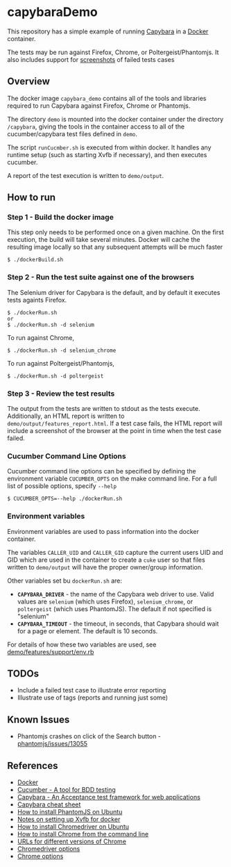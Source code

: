 # capybaraDemo

This repository has a simple example of running [Capybara](https://github.com/jnicklas/capybara) in a [Docker](www.docker.com) container.

The tests may be run against Firefox, Chrome, or Poltergeist/Phantomjs.
It also includes support for [screenshots](mattheworiordan/capybara-screenshot) of failed tests cases

## Overview

The docker image `capybara_demo` contains all of the tools and libraries required to run Capybara against Firefox, Chrome or Phantomjs.

The directory `demo` is mounted into the docker container under the directory `/capybara`, giving the tools in the container access to
all of the cucumber/capybara test files defined in `demo`.

The script `runCucmber.sh` is executed from within docker. It handles any runtime setup (such as starting Xvfb if necessary), and
then executes cucumber.

A report of the test execution is written to `demo/output`.

## How to run

### Step 1 - Build the docker image

This step only needs to be performed once on a given machine.
On the first execution, the build will take several minutes.
Docker will cache the resulting image locally so that any subsequent attempts will be much faster

```
$ ./dockerBuild.sh
```
### Step 2 - Run the test suite against one of the browsers

The Selenium driver for Capybara is the default, and by default it executes tests againts Firefox.
```
$ ./dockerRun.sh
or
$ ./dockerRun.sh -d selenium
```

To run against Chrome,
```
$ ./dockerRun.sh -d selenium_chrome
```

To run against Poltergeist/Phantomjs,
```
$ ./dockerRun.sh -d poltergeist
```

### Step 3 - Review the test results

The output from the tests are written to stdout as the tests execute. Additionally, an HTML report is written to
`demo/output/features_report.html`. If a test case fails, the HTML report will include a screenshot of the browser
at the point in time when the test case failed.

### Cucumber Command Line Options
Cucumber command line options can be specified by defining the environment variable `CUCUMBER_OPTS` on the make command line.
For a full list of possible options, specify `--help`
```
$ CUCUMBER_OPTS=--help ./dockerRun.sh
```

### Environment variables
Environment variables are used to pass information into the docker container.

The variables `CALLER_UID` and `CALLER_GID` capture the current users UID and GID which are used in the container to create a `cuke` user so that
files written to `demo/output` will have the proper owner/group information.

Other variables set bu `dockerRun.sh` are:
 * **`CAPYBARA_DRIVER`** - the name of the Capybara web driver to use. Valid values are `selenium` (which uses Firefox), `selenium_chrome`, or `poltergeist` (which uses PhantomJS). The default if not specified is "selenium"
 * **`CAPYBARA_TIMEOUT`** - the timeout, in seconds, that Capybara should wait for a page or element. The default is 10 seconds.

For details of how these two variables are used, see [demo/features/support/env.rb](demo/features/support/env.rb)

## TODOs

 * Include a failed test case to illustrate error reporting
 * Illustrate use of tags (reports and running just some)

## Known Issues

 * Phantomjs crashes on click of the Search button - [phantomjs/issues/13055](https://github.com/ariya/phantomjs/issues/13055)

## References

 * [Docker](www.docker.com)
 * [Cucumber - A tool for BDD testing](https://github.com/cucumber/cucumber)
 * [Capybara - An Acceptance test framework for web applications](https://github.com/jnicklas/capybara)
 * [Capybara cheat sheet](https://gist.github.com/zhengjia/428105)
 * [How to install PhantomJS on Ubuntu](https://gist.github.com/julionc/7476620)
 * [Notes on setting up Xvfb for docker](https://github.com/keyvanfatehi/docker-chrome-xvfb)
 * [How to install Chromedriver on Ubuntu](https://devblog.supportbee.com/2014/10/27/setting-up-cucumber-to-run-with-Chrome-on-Linux/)
 * [How to install Chrome from the command line](http://askubuntu.com/questions/79280/how-to-install-chrome-browser-properly-via-command-line)
 * [URLs for different versions of Chrome](http://www.ubuntuupdates.org/package/google_chrome/stable/main/base/google-chrome-stable)
 * [Chromedriver options](https://sites.google.com/a/chromium.org/chromedriver/capabilities)
 * [Chrome options](http://peter.sh/experiments/chromium-command-line-switches/)
